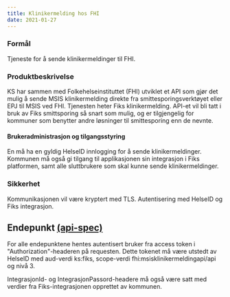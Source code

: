 ```yaml
---
title: Klinikermelding hos FHI
date: 2021-01-27
---
```


### Formål
Tjeneste for å sende klinikermeldinger til FHI.

### Produktbeskrivelse
KS har sammen med Folkehelseinstituttet (FHI) utviklet et API som gjør det mulig å sende MSIS klinikermelding direkte fra smittesporingsverktøyet eller EPJ til MSIS ved FHI. Tjenesten heter Fiks klinikermelding. API-et vil bli tatt i bruk av Fiks smittsporing så snart som mulig, og er tilgjengelig for kommuner som benytter andre løsninger til smittesporing enn de nevnte.

#### Brukeradministrasjon og tilgangsstyring
En må ha en gyldig HelseID innlogging for å sende klinikermeldinger. 
Kommunen må også gi tilgang til applikasjonen sin integrasjon i Fiks platformen, samt alle sluttbrukere som skal kunne sende klinikermeldinger.

### Sikkerhet
Kommunikasjonen vil være kryptert med TLS. Autentisering med HelseID og Fiks integrasjon.

## Endepunkt [(api-spec)](https://editor.swagger.io/?url=https://ks-no.github.io/api/klinikermelding-api-v1.json)

For alle endepunktene hentes autentisert bruker fra access token i "Authorization"-headeren på requesten. Dette tokenet 
må være utstedt av HelseID med aud-verdi ks:fiks, scope-verdi fhi:msisklinikermeldingapi/api og nivå 3.

IntegrasjonId- og IntegrasjonPassord-headere må også være satt med verdier fra Fiks-integrasjonen opprettet av kommunen.



